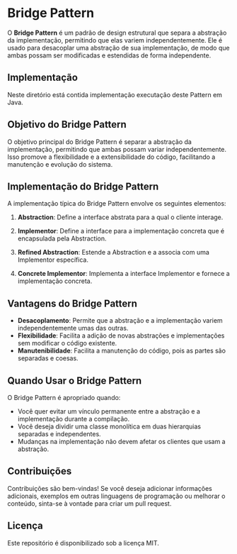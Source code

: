 # Bridge Pattern

O **Bridge Pattern** é um padrão de design estrutural que separa a abstração da implementação, permitindo que elas variem independentemente. Ele é usado para desacoplar uma abstração de sua implementação, de modo que ambas possam ser modificadas e estendidas de forma independente.

## Implementação

Neste diretório está contida implementação executação deste Pattern em Java.

## Objetivo do Bridge Pattern

O objetivo principal do Bridge Pattern é separar a abstração da implementação, permitindo que ambas possam variar independentemente. Isso promove a flexibilidade e a extensibilidade do código, facilitando a manutenção e evolução do sistema.

## Implementação do Bridge Pattern

A implementação típica do Bridge Pattern envolve os seguintes elementos:

1. **Abstraction**: Define a interface abstrata para a qual o cliente interage.

2. **Implementor**: Define a interface para a implementação concreta que é encapsulada pela Abstraction.

3. **Refined Abstraction**: Estende a Abstraction e a associa com uma Implementor específica.

4. **Concrete Implementor**: Implementa a interface Implementor e fornece a implementação concreta.

## Vantagens do Bridge Pattern

- **Desacoplamento**: Permite que a abstração e a implementação variem independentemente umas das outras.
- **Flexibilidade**: Facilita a adição de novas abstrações e implementações sem modificar o código existente.
- **Manutenibilidade**: Facilita a manutenção do código, pois as partes são separadas e coesas.

## Quando Usar o Bridge Pattern

O Bridge Pattern é apropriado quando:

- Você quer evitar um vínculo permanente entre a abstração e a implementação durante a compilação.
- Você deseja dividir uma classe monolítica em duas hierarquias separadas e independentes.
- Mudanças na implementação não devem afetar os clientes que usam a abstração.

## Contribuições

Contribuições são bem-vindas! Se você deseja adicionar informações adicionais, exemplos em outras linguagens de programação ou melhorar o conteúdo, sinta-se à vontade para criar um pull request.

## Licença

Este repositório é disponibilizado sob a licença MIT.
